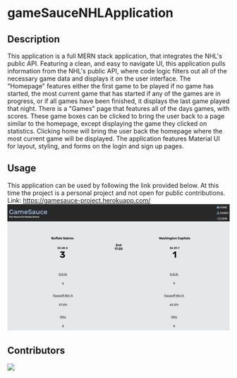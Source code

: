 # gameSauceNHLApplication

## Description
This application is a full MERN stack application, that integrates the NHL's public API. Featuring a clean, and easy to navigate UI, this application pulls information from the NHL's public API, where code logic filters out all of the necessary game data and displays it on the user interface. The "Homepage" features either the first game to be played if no game has started, the most current game that has started if any of the games are in progress, or if all games have been finished, it displays the last game played that night. There is a "Games" page that features all of the days games, with scores. These game boxes can be clicked to bring the user back to a page similar to the homepage, except displaying the game they clicked on statistics. Clicking home will bring the user back the homepage where the most current game will be displayed. The application features Material UI for layout, styling, and forms on the login and sign up pages.

## Usage
This application can be used by following the link provided below. At this time the project is a personal project and not open for public contributions.
Link: https://gamesauce-project.herokuapp.com/
<a href="https://gamesauce-project.herokuapp.com/">
  <img src="./client/assets/screenshot.png">
</a>

## Contributors
<a href="https://github.com/JerimiahK">
  <img src="https://github.com/JerimiahK.png?size=50">
</a>
